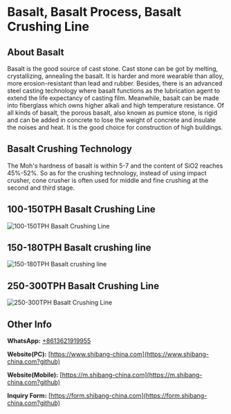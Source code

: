 # Basalt, Basalt Process, Basalt Crushing Line
## About Basalt
Basalt is the good source of cast stone. Cast stone can be got by melting, crystallizing, annealing the basalt. It is harder and more wearable than alloy, more erosion-resistant than lead and rubber. Besides, there is an advanced steel casting technology where basalt functions as the lubrication agent to extend the life expectancy of casting film. Meanwhile, basalt can be made into fiberglass which owns higher alkali and high temperature resistance. Of all kinds of basalt, the porous basalt, also known as pumice stone, is rigid and can be added in concrete to lose the weight of concrete and insulate the noises and heat. It is the good choice for construction of high buildings.
## Basalt Crushing Technology
The Moh's hardness of basalt is within 5-7 and the content of SiO2 reaches 45%-52%. So as for the crushing technology, instead of using impact crusher, cone crusher is often used for middle and fine crushing at the second and third stage.
## 100-150TPH Basalt  Crushing Line
![100-150TPH Basalt  Crushing Line](https://www.sbmchina.com/images/materials/hard/100-150tph.png)
## 150-180TPH Basalt  crushing line
![150-180TPH Basalt  crushing line](https://www.sbmchina.com/images/materials/hard/150-180tph.png)
## 250-300TPH Basalt  Crushing Line
![250-300TPH Basalt  Crushing Line](https://www.sbmchina.com/images/materials/hard/250-300tph.png)
## Other Info
**WhatsApp:**  [+8613621919955](https://whatsapp.shibangsoft.com/WhatsApp.php)

**Website(PC):** [https://www.shibang-china.com](https://www.shibang-china.com?github)

**Website(Mobile):** [https://m.shibang-china.com](https://m.shibang-china.com?github)

**Inquiry Form:** [https://form.shibang-china.com](https://form.shibang-china.com?github)
